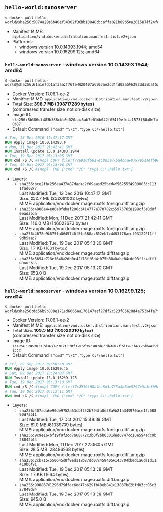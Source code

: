 ## `hello-world:nanoserver`

```console
$ docker pull hello-world@sha256:5074a29e6b40ef34302f36bb10848bbcaffa021b89b50a201587df24fdff892e
```

-	Manifest MIME: `application/vnd.docker.distribution.manifest.list.v2+json`
-	Platforms:
	-	windows version 10.0.14393.1944; amd64
	-	windows version 10.0.16299.125; amd64

### `hello-world:nanoserver` - windows version 10.0.14393.1944; amd64

```console
$ docker pull hello-world@sha256:61a1efdb1af3aa2f76fe4020407a6703ae2c344d02a506392dd3bbaf5afa7344
```

-	Docker Version: 17.06.1-ee-2
-	Manifest MIME: `application/vnd.docker.distribution.manifest.v2+json`
-	Total Size: **398.7 MB (398717289 bytes)**  
	(compressed transfer size, not on-disk size)
-	Image ID: `sha256:8b586df485b388cbb7d020aaa3ab7e016b042f054f9efd4b1573f80a8e7b0687`
-	Default Command: `["cmd","\/C","type C:\\hello.txt"]`

```dockerfile
# Tue, 13 Dec 2016 10:47:17 GMT
RUN Apply image 10.0.14393.0
# Mon, 11 Dec 2017 21:42:41 GMT
RUN Install update 10.0.14393.1944
# Tue, 19 Dec 2017 05:13:05 GMT
RUN cmd /S /C #(nop) COPY file:f7c8910f60a7ec8d3a775a4b5ae8797e5a3efb9d531b782e2a57d2f65314d2dd in C: 
# Tue, 19 Dec 2017 05:13:06 GMT
RUN cmd /S /C #(nop)  CMD ["cmd" "/C" "type C:\\hello.txt"]
```

-	Layers:
	-	`sha256:bce2fbc256ea437a87dadac2f69aabd25bed4f56255549090056c1131fad0277`  
		Last Modified: Tue, 13 Dec 2016 10:47:17 GMT  
		Size: 252.7 MB (252691002 bytes)  
		MIME: application/vnd.docker.image.rootfs.foreign.diff.tar.gzip
	-	`sha256:4806a44e00a0febaf206c2414777a070782c559757658199cf5e0d8f0ead2bba`  
		Last Modified: Mon, 11 Dec 2017 21:42:41 GMT  
		Size: 146.0 MB (146023673 bytes)  
		MIME: application/vnd.docker.image.rootfs.foreign.diff.tar.gzip
	-	`sha256:4678e98675fa0645740f50c688ac802eb7c4d83f76aecf93122311ff9db5aac7`  
		Last Modified: Tue, 19 Dec 2017 05:13:20 GMT  
		Size: 1.7 KB (1661 bytes)  
		MIME: application/vnd.docker.image.rootfs.diff.tar.gzip
	-	`sha256:3694e728ef648a2db0c42178ff6d4c075b88a0abe84ede93ffc4aff183a83b65`  
		Last Modified: Tue, 19 Dec 2017 05:13:20 GMT  
		Size: 953.0 B  
		MIME: application/vnd.docker.image.rootfs.diff.tar.gzip

### `hello-world:nanoserver` - windows version 10.0.16299.125; amd64

```console
$ docker pull hello-world@sha256:dd56b9b808e171ad6665aa176147aef27df2c523f85628d4e753b4fe7fc53075
```

-	Docker Version: 17.06.1-ee-2
-	Manifest MIME: `application/vnd.docker.distribution.manifest.v2+json`
-	Total Size: **109.5 MB (109529316 bytes)**  
	(compressed transfer size, not on-disk size)
-	Image ID: `sha256:29528317da62a27024338f18abf29c992d6cdb4087f7d195cb6725bbe6bd15cc`
-	Default Command: `["cmd","\/C","type C:\\hello.txt"]`

```dockerfile
# Fri, 29 Sep 2017 09:50:38 GMT
RUN Apply image 10.0.16299.15
# Sat, 09 Dec 2017 18:24:07 GMT
RUN Install update 10.0.16299.125
# Tue, 19 Dec 2017 05:13:10 GMT
RUN cmd /S /C #(nop) COPY file:f7c8910f60a7ec8d3a775a4b5ae8797e5a3efb9d531b782e2a57d2f65314d2dd in C: 
# Tue, 19 Dec 2017 05:13:11 GMT
RUN cmd /S /C #(nop)  CMD ["cmd" "/C" "type C:\\hello.txt"]
```

-	Layers:
	-	`sha256:407ada6e90de9752a53cb9f52b7947a0e38a9b21a349970ace15c68890d72511`  
		Last Modified: Tue, 17 Oct 2017 15:49:36 GMT  
		Size: 81.0 MB (81039739 bytes)  
		MIME: application/vnd.docker.image.rootfs.foreign.diff.tar.gzip
	-	`sha256:9c9e16cbf19f9f2cd7a68672c3b0f2bb6301ded0747dc10e594adc0b28842b94`  
		Last Modified: Mon, 11 Dec 2017 22:06:05 GMT  
		Size: 28.5 MB (28486968 bytes)  
		MIME: application/vnd.docker.image.rootfs.foreign.diff.tar.gzip
	-	`sha256:2cb715c550645d8f9ed115b87dc0724584056143704bbed1a6de1d11419b6f91`  
		Last Modified: Tue, 19 Dec 2017 05:13:28 GMT  
		Size: 1.7 KB (1664 bytes)  
		MIME: application/vnd.docker.image.rootfs.diff.tar.gzip
	-	`sha256:990867d1296d79dfec6ed47b629fb48eb841e13837b82bfd03cd06c327849d84`  
		Last Modified: Tue, 19 Dec 2017 05:13:28 GMT  
		Size: 945.0 B  
		MIME: application/vnd.docker.image.rootfs.diff.tar.gzip
